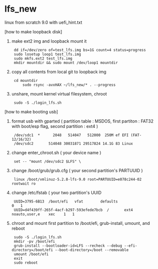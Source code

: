 # lfs_new
linux from scratch 9.0 with uefi_hint.txt

[how to make loopback disk]

1. make ext2 img and loopback mount it 

		dd if=/dev/zero of=test_lfs.img bs=1G count=4 status=progress
    	sudo losetup loop1 test_lfs.img
    	sudo mkfs.ext2 test_lfs.img
    	mkdir mountdir && sudo mount /dev/loop1 mountdir

2. copy all contents from local git to loopback img

		cd mountdir
    		sudo rsync -avxHAX ~/lfs_new/* . --progress

3. unshare, mount kernel virtual filesystem, chroot
    
		sudo -S ./login_lfs.sh

[how to make booting usb]

1. format usb with gparted ( partition table : MSDOS,  first partiton : FAT32 with boot/esp flag,  second partition : ext4 )

		/dev/sdc1  *      2048   514047   512000  250M ef EFI (FAT-12/16/32)
    	/dev/sdc2       514048 30031871 29517824 14.1G 83 Linux

2. change enter_chroot.sh ( your device name )

		set -- "mount /dev/sdc2 $LFS" \    

3. change /boot/grub/grub.cfg ( your second partition's PARTUUID ) 
		
		linux /boot/vmlinuz-5.2.8-lfs-9.0 root=PARTUUID=e078c244-02 rootwait ro

4. change /etc/fstab ( your two partition's UUID

		UUID=3795-6B13  /boot/efi   vfat        defaults                                0   1
		UUID=d4f439ff-265f-4acf-b297-593efede7bcb  /       ext4        noauto,user,e    xec    1   1

5. chroot and mount first partition to /boot/efi, grub-install, umount, and reboot

		sudo -S ./login_lfs.sh
		mkdir -pv /boot/efi
		grub-install --bootloader-id=LFS --recheck --debug --efi-directory=/boot/efi --boot-directory=/boot --removable
		umount /boot/efi
		exit
		sudo reboot
